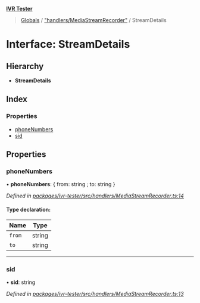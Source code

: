 **[IVR Tester](../README.md)**

> [Globals](../README.md) / ["handlers/MediaStreamRecorder"](../modules/_handlers_mediastreamrecorder_.md) / StreamDetails

# Interface: StreamDetails

## Hierarchy

* **StreamDetails**

## Index

### Properties

* [phoneNumbers](_handlers_mediastreamrecorder_.streamdetails.md#phonenumbers)
* [sid](_handlers_mediastreamrecorder_.streamdetails.md#sid)

## Properties

### phoneNumbers

•  **phoneNumbers**: { from: string ; to: string  }

*Defined in [packages/ivr-tester/src/handlers/MediaStreamRecorder.ts:14](https://github.com/SketchingDev/ivr-tester/blob/f08915c/packages/ivr-tester/src/handlers/MediaStreamRecorder.ts#L14)*

#### Type declaration:

Name | Type |
------ | ------ |
`from` | string |
`to` | string |

___

### sid

•  **sid**: string

*Defined in [packages/ivr-tester/src/handlers/MediaStreamRecorder.ts:13](https://github.com/SketchingDev/ivr-tester/blob/f08915c/packages/ivr-tester/src/handlers/MediaStreamRecorder.ts#L13)*
